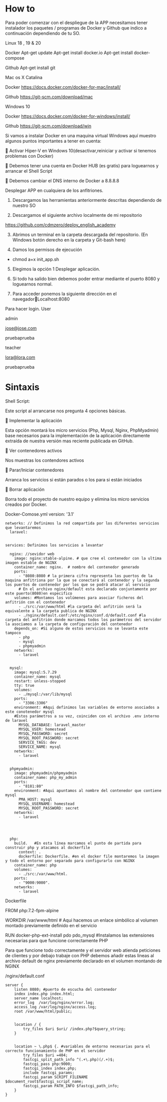# How to


Para poder comenzar con el despliegue de la APP necesitamos tener instalador los paquetes / programas de Docker y Github que indico a continuación dependiendo de tu SO.

Linux 18 , 19 & 20

Docker
Apt-get update
Apt-get install docker.io
Apt-get install docker-compose

Github
Apt-get install git




Mac os X Catalina

Docker
https://docs.docker.com/docker-for-mac/install/

Github
https://git-scm.com/download/mac


Windows 10

Docker
https://docs.docker.com/docker-for-windows/install/

Github
https://git-scm.com/download/win


Si vamos a instalar Docker en una maquina virtual Windows aquí muestro algunos puntos importantes a tener en cuenta:

	Activar Hiper-V en Windows 10(desactivar,reiniciar y activar si tenemos problemas con Docker)

 

	Debemos tener una cuenta en Docker HUB (es gratis) para loguearnos y arrancar el Shell Script


	Debemos cambiar el DNS interno de Docker a 8.8.8.8

 



Desplegar APP en cualquiera de los anfitriones.

1.	Descargamos las herramientas anteriormente descritas dependiendo de nuestro SO

2.	Descargamos el siguiente archivo localmente de mi repositorio

https://github.com/cdmzero/deploy_english_academy


3.	Abrimos un terminal en la carpeta descargada del repositorio. 
(En Windows botón derecho en la carpeta  y Git-bash here) 





4.	Damos los permisos de ejecución

-	chmod a+x init_app.sh


5.	Elegimos la opción 1 Desplegar aplicación.

 


6.	Si todo ha salido bien debemos poder entrar mediante el puerto 8080 y loguearnos normal.

7.	Para acceder ponemos la siguiente dirección en el navegadorLocalhost:8080

Para hacer login.
User	

admin 

jose@jose.com

pruebaprueba


teacher	

lora@lora.com

pruebaprueba
  
# Sintaxis

Shell Script:

Este script al arrancarse nos pregunta 4 opciones básicas.

	Implementar la aplicación

Esta opción montará los micro servicios (Php, Mysql, Nginx, PhpMyadmin) base necesarios para la implementación de la aplicación directamente extraída de nuestra versión mas reciente publicada en GitHub.


	Ver contenedores activos

Nos muestras los contendores activos

	Parar/Iniciar contenedores

Arranca los servicios si están parados o los para si están iniciados

	Borrar aplicación

Borra todo el proyecto de nuestro equipo y elimina los micro
servicios creados por Docker.

Docker-Comose.yml
version: '3.1'
	

	networks: // Definimos la red compartida por los diferentes servicios que levantaremos 
	  laravel:
	

	services: Definimos los servicios a levantar
	  
	  nginx: //sevidor web 
	    image: nginx:stable-alpine. # que cree el contenedor con la ultima imagen estable de NGINX
	    container_name: nginx.  # nombre del contenedor generado
	    ports:
	      - "8080:8080 # la primera cifra representa los puertos de la maquina anfitriona por la que se conectará al contenedor y la segunda los puertos de contenedor por los que se podrá atacar al servicio
	      # En el archivo nginx/default esta declarado conjuntamente por este puerto(8080)en especifico
	    volumes: #Montamos los volúmenes para asociar ficheros del anfitrión con el contenedor
	      - ./src:/var/www/html #la carpeta del anfitrión será la equivalente a la carpeta publica de NGINX
	      - ./nginx/default.conf:/etc/nginx/conf.d/default.conf #la carpeta del anfitrión donde marcamos todos los parámetros del servidor la asociamos a la carpeta de configuración del contenedor
	    depends_on: #Si alguno de estos servicios no se levanta este tampoco
	      - php
	      - mysql
	      - phpmyadmin
	    networks:
	      - laravel
	

	  mysql:
	    image: mysql:5.7.29
	    container_name: mysql
	    restart: unless-stopped
	    tty: true
	    volumes:
	      - ./mysql:/var/lib/mysql
	    ports:
	      - "3306:3306"
	    environment: #Aqui definimos las variables de entorno asociados a este conotenedor mysql
	    #Estos parámetros a su vez, coinciden con el archivo .env interno de laravel 
	      MYSQL_DATABASE: laravel_master
	      MYSQL_USER: homestead
	      MYSQL_PASSWORD: secret
	      MYSQL_ROOT_PASSWORD: secret
	      SERVICE_TAGS: dev
	      SERVICE_NAME: mysql
	    networks:
	      - laravel
	

	  phpmyadmin:
	    image: phpmyadmin/phpmyadmin
	    container_name: php_my_admin
	    ports:
	      - "8181:80"
	    environment: #Aqui apuntamos al nombre del contenedor que contiene mysql
	      PMA_HOST: mysql 
	      MYSQL_USERNAME: homestead
	      MYSQL_ROOT_PASSWORD: secret
	    networks:
	      - laravel
	

	

	  php:
	    build.   #En esta línea marcamos el punto de partida para construir php y atacamos al dockerfile   
	      context: .
	      dockerfile: Dockerfile. #en el docker file montaremos la imagen y todo el entorno por separado para configurarlo con NGINX
	    container_name: php 
	    volumes:
	      - ./src:/var/www/html.  
	    ports:
	      - "9000:9000".    
	    networks:
	      - laravel



Dockerfile


FROM php:7.2-fpm-alpine

WORKDIR /var/www/html  # Aqui hacemos un enlace simbólico al volumen montado previamente definido en el servicio

RUN docker-php-ext-install pdo pdo_mysql #Instalamos las extensiones necesarias para que funcione correctamente PHP 



Para que funcione todo correctamente y el servidor web atienda peticiones de clientes y por debajo trabaje con PHP debemos añadir estas líneas al archivo default de nginx previamente declarado en el volumen montando de NGINX

/nginx/default.conf

	server {
	    listen 8080; #puerto de escucha del contenedor
	    index index.php index.html;
	    server_name localhost;
	    error_log  /var/log/nginx/error.log;
	    access_log /var/log/nginx/access.log;
	    root /var/www/html/public;
	

	    location / {
	        try_files $uri $uri/ /index.php?$query_string;
	    }
	

	    location ~ \.php$ {. #variables de entorno necesarias para el correcto funcionamiento de PHP en el servidor
	        try_files $uri =404;
	        fastcgi_split_path_info ^(.+\.php)(/.+)$;
	        fastcgi_pass php:9000;
	        fastcgi_index index.php;
	        include fastcgi_params;
	        fastcgi_param SCRIPT_FILENAME $document_root$fastcgi_script_name;
	        fastcgi_param PATH_INFO $fastcgi_path_info;
	    }
	}


